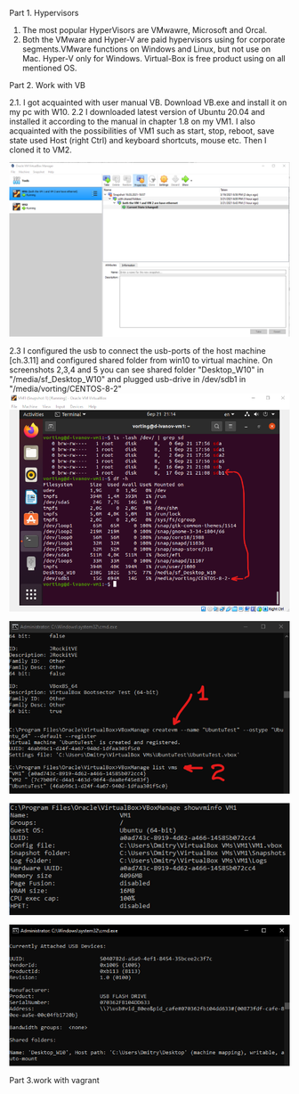 Part 1. Hypervisors
1. The most popular HyperVisors are VMwawre, Microsoft and Orcal.
2. Both the VMware and Hyper-V are paid hypervisors using for corporate segments.VMware functions on Windows and Linux, but not use on Mac. Hyper-V only for Windows. Virtual-Box is free product using on all mentioned OS.    

Part 2. Work with VB

2.1. I got acquainted with user manual VB. Download VB.exe and install it on my pc with W10.
2.2 I downloaded latest version of Ubuntu 20.04 and installed it according to the manual in chapter 1.8 on my VM1. I also acquainted with the possibilities of VM1 such as start, stop, reboot, save state used Host (right Ctrl) and keyboard shortcuts, mouse etc. Then I cloned it to VM2.

![](https://github.com/Vorting/DevOps_online_Dnipro_2021Q2/raw/main/m2/task2.1/screenshots/screenshot_1.png)

2.3 I configured the usb to connect the usb-ports of the host machine [ch.3.11] and configured shared folder from win10 to virtual machine. On screenshots 2,3,4 and 5 you can see shared folder "Desktop_W10" in "/media/sf_Desktop_W10" and plugged usb-drive in /dev/sdb1 in "/media/vorting/CENTOS-8-2"
![](https://github.com/Vorting/DevOps_online_Dnipro_2021Q2/raw/main/m2/task2.1/screenshots/screenshot_2.png) 

![](https://github.com/Vorting/DevOps_online_Dnipro_2021Q2/raw/main/m2/task2.1/screenshots/screenshot_3.png)

![](https://github.com/Vorting/DevOps_online_Dnipro_2021Q2/raw/main/m2/task2.1/screenshots/screenshot_4.png)

![](https://github.com/Vorting/DevOps_online_Dnipro_2021Q2/raw/main/m2/task2.1/screenshots/screenshot_5.png)

Part 3.work with vagrant
